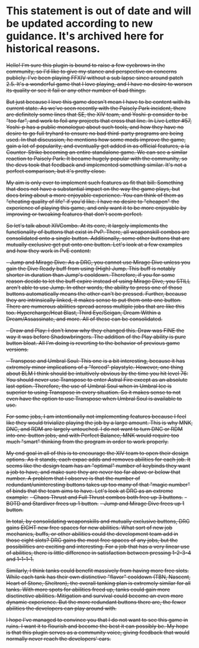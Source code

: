 # This statement is out of date and will be updated according to new guidance. It's archived here for historical reasons.


~~Hello! I'm sure this plugin is bound to raise a few eyebrows in the community, so I'd like to give my stance and perspective on concerns publicly. I've been playing FFXIV without a sub lapse since around patch 2.5. It's a wonderful game that I love playing, and I have no desire to worsen its quality or see it fail or any other number of bad things.~~

~~But just because I love this game doesn't mean I have to be content with its current state. As we've seen recently with the Paisely Park incident, there are definitely some lines that SE, the XIV team, and Yoshi-p consider to be "too far", and work to foil any projects that cross that line. In Live Letter #57, Yoshi-p has a public monologue about such tools, and how they have no desire to go full tryhard to ensure no bad third-party programs are being used. In that discussion, he mentions how some mods improve the game, gain a lot of popularity, and eventually get added in as official features, a la Counter-Strike becoming an entire standalone game. We can see a similar reaction to Paisely Park: It became hugely popular with the community, so the devs took that feedback and implemented something similar. It's not a perfect comparison, but it's pretty close.~~

~~My aim is only ever to implement such features as fit that bill: Something that does not have a substantial impact on the way the game plays, but does bring about a more enjoyable experience. You can think of them as "cheating quality of life" if you'd like. I have no desire to "cheapen" the experience of playing this game, and only want it to be more enjoyable by improving or tweaking features that don't seem perfect.~~

~~So let's talk about XIVCombo. At its core, it largely implements the functionality of buttons that exist in PvP. There, all weaponskill combos are consolidated onto a single button. Additionally, some other buttons that are mutually exclusive get put onto one button. Let's look at a few examples and how they work in PvE content:~~

~~- Jump and Mirage Dive: As a DRG, you cannot use Mirage Dive unless you gain the Dive Ready buff from using (High) Jump. This buff is notably shorter in duration than Jump's cooldown. Therefore, if you for some reason decide to let the buff expire instead of using Mirage Dive, you STILL aren't able to use Jump. In other words, the ability to press one of those buttons automatically means the other can't be pressed. Further, because they are intrinsically linked, it makes sense to put them onto one button. There are numerous abilities spread across multiple jobs that are like this too. Hypercharge/Heat Blast, Third Eye/Seigan, Dream Within a Dream/Assassinate, and more. All of these can be consolidated.~~

~~- Draw and Play: I don't know why they changed this. Draw was FINE the way it was before Shadowbringers. The addition of the Play ability is pure button bloat. All I'm doing is reverting to the behavior of previous game versions.~~

~~- Transpose and Umbral Soul: This one is a bit interesting, because it has extremely minor implications of a "forced" playstyle. However, one thing about BLM I think should be intuitively obvious by the time you hit level 76: You should never use Transpose to enter Astral Fire except as an absolute last option. Therefore, the use of Umbral Soul when in Umbral Ice is superior to using Transpose in every situation. So it makes sense to not even have the option to use Transpose when Umbral Soul is available to use.~~

~~For some jobs, I am intentionally not implementing features because I feel like they would trivialize playing the job by a large amount. This is why MNK, DNC, and RDM are largely untouched. I do not want to turn DNC or RDM into one-button jobs, and with Perfect Balance, MNK would require too much "smart" thinking from the program in order to work properly.~~

~~My end goal in all of this is to encourage the XIV team to open their design options. As it stands, each expac adds and removes abilities for each job. It seems like the design team has an "optimal" number of keybinds they want a job to have, and make sure they are never too far above or below that number. A problem that I observe is that the number of redundant/uninteresting buttons takes up too many of that "magic number" of binds that the team aims to have. Let's look at DRG as an extreme example:~~
~~- Chaos Thrust and Full Thrust combos both free up 3 buttons.~~
~~- BOTD and Stardiver frees up 1 button.~~
~~- Jump and Mirage Dive frees up 1 button.~~

~~In total, by consolidating weaponskills and mutually exclusive buttons, DRG gains EIGHT new free spaces for new abilities. What sort of new job mechanics, buffs, or other abilities could the development team add in those eight slots? DRG gains the most free spaces of any jobs, but the possibilities are exciting and interesting. For a job that has a very linear use of abilities, there is little difference in satisfaction between pressing 1-2-3-4 and 1-1-1-1.~~

~~Similarly, I think tanks could benefit massively from having more free slots. While each tank has their own distinctive "flavor" cooldown (TBN, Nascent, Heart of Stone, Sheltron), the overall tanking plan is extremely similar for all tanks. With more spots for abilities freed up, tanks could gain more disctinctive abilities. Mitigation and survival could become an even more dynamic experience. But the more redundant buttons there are, the fewer abilities the developers can play around with.~~

~~I hope I've managed to convince you that I do not want to see this game in ruins. I want it to flourish and become the best it can possibly be. My hope is that this plugin serves as a community voice, giving feedback that would normally never reach the developers' ears.~~
